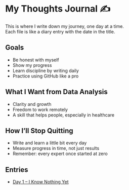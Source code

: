 # My Thoughts Journal ✍️

This is where I write down my journey, one day at a time.  
Each file is like a diary entry with the date in the title.  

## Goals
- Be honest with myself
- Show my progress
- Learn discipline by writing daily
- Practice using GitHub like a pro

## What I Want from Data Analysis
- Clarity and growth  
- Freedom to work remotely  
- A skill that helps people, especially in healthcare  

## How I’ll Stop Quitting
- Write and learn a little bit every day  
- Measure progress in time, not just results  
- Remember: every expert once started at zero  

## Entries
- [Day 1 – I Know Nothing Yet](day-1.md)
